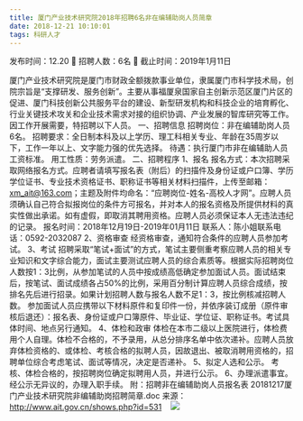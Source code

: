 ```yaml
---
title: 厦门产业技术研究院2018年招聘6名非在编辅助岗人员简章
date: 2018-12-21 10:10:01
tags: 科研人才
---
```

发布时间：12.20   🌟   招聘人数：6名   🌈   截止时间：2019年1月11日
<!-- more -->

厦门产业技术研究院是厦门市财政全额拨款事业单位，隶属厦门市科学技术局，创院宗旨是“支撑研发、服务创新”。主要从事福厦泉国家自主创新示范区厦门片区的促进、厦门科技创新公共服务平台的建设、新型研发机构和科技企业的培育孵化、行业关键技术攻关和企业技术需求对接的组织协调、产业发展的智库研究等工作。因工作开展需要，特招聘以下人员。
一、招聘信息
招聘岗位：非在编辅助岗人员6名。
招聘要求：全日制本科及以上学历、理工科相关专业、年龄在35周岁以下，工作一年以上、文字能力强的优先选择。
待遇：执行厦门市非在编辅助人员工资标准。
用工性质：劳务派遣。
二、招聘程序
1、报名
报名方式：本次招聘采取网络报名方式。应聘者请填写报名表（附后）的扫描件及身份证或户口簿、学历学位证书、专业技术资格证书、职称证书等相关材料扫描件，上传至邮箱：xm_ait@163.com；主题及附件均命名：“应聘岗位-姓名-高校人才网”。应聘人员须确认自己符合拟报岗位的条件方可报名，并对本人的报名资格及所提供材料的真实性做出承诺。如有虚假，即取消其聘用资格。应聘人员必须保证本人无违法违纪的记录。
报名时间：2018年12月19日-2019年01月11日
联系人：陈小姐联系电话：0592-2032087
2、资格审查
经资格审查，通知符合条件的应聘人员参加考试。
3、考试
招聘采取“笔试+面试”的方式，笔试主要侧重考察应聘人员的相关专业知识和文字综合能力，面试主要测试应聘人员的综合素质等。根据实际招聘岗位人数按1：3比例，从参加笔试的人员中按成绩高低确定参加面试人员。面试结束后，按笔试、面试成绩各占50%的比例，采用百分制计算应聘人员综合成绩，按排名先后进行招录。如果计划招聘人数与报名人数不足1：3，按比例核减招聘人数。
参加面试人员应携带以下材料原件和复印件一份，并依序装订成册（原件审核后退还）：报名表、身份证或户口簿原件、毕业证、学位证、职称证书。考试具体时间、地点另行通知。
4、体检和政审
体检在本市二级以上医院进行，体检费用个人自理。体检不合格的，不予录用，从总分排序名单中依次递补。应聘人员放弃体检资格的、或体检、考核合格的拟聘人员，因故退出、被取消聘用资格的，招聘单位综合考虑笔试、面试等情况，决定是否递补。
5、拟定人选和公示。
考核、体检合格的，按招聘岗位确定拟聘用人员，并进行公示。
6、办理派遣事宜。经公示无异议的，办理入职手续。
附：招聘非在编辅助岗人员报名表
20181217厦门产业技术研究院非编辅助岗招聘简章.doc
来源：
http://www.ait.gov.cn/shows.php?id=531
 
 ![](https://cdn.weiweiblog.cn/20181015134814.png)